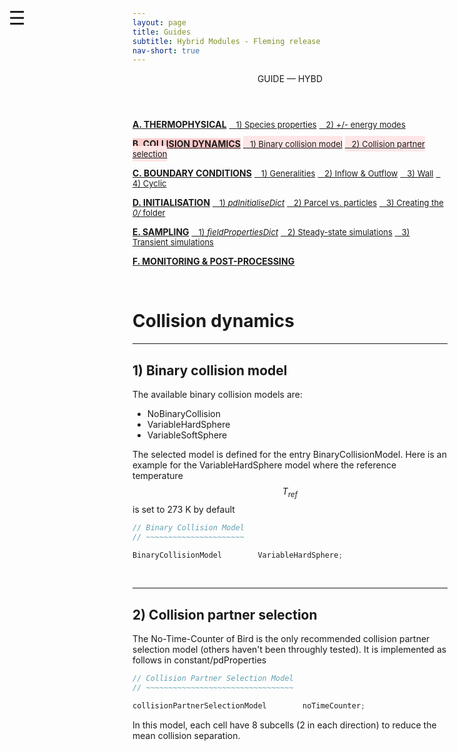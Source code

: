 ```yaml
---
layout: page
title: Guides
subtitle: Hybrid Modules - Fleming release
nav-short: true
---
```


<div id="mySidenav" class="sidenav">
  <a href="javascript:void(0)" class="closebtn" onclick="closeNav()"><i class='fa fa-times'></i></a>
  <header>GUIDE — HYBD</header>
  <a href="https://hystrath.github.io/guides/fleming/picdsmc/thermophysical/"><b>A. THERMOPHYSICAL</b></a>
  <a href="https://hystrath.github.io/guides/fleming/picdsmc/thermophysical/#1-species-thermophysical-properties" style="padding-top:4px; padding-bottom:4px"><span style="font-size:13px">&nbsp;&nbsp; 1) Species properties</span></a>
  <a href="https://hystrath.github.io/guides/fleming/picdsmc/thermophysical/#2-addingremoving-energy-modes"  style="padding-top:4px"><span style="font-size:13px">&nbsp;&nbsp; 2) +/- energy modes</span></a>

  <a href="https://hystrath.github.io/guides/fleming/picdsmc/collision-dynamics" style="background-color:#FFCCCC"><b>B. COLLISION DYNAMICS</b></a>
  <a href="https://hystrath.github.io/guides/fleming/picdsmc/collision-dynamics/#1-binary-collision-model"  style="background-color:#FFE6E6; padding-top:4px"><span style="font-size:13px">&nbsp;&nbsp; 1) Binary collision model</span></a>
  <a href="https://hystrath.github.io/guides/fleming/picdsmc/collision-dynamics/#2-collision-partner-selection"  style="background-color:#FFE6E6; padding-top:4px; padding-bottom:4px"><span style="font-size:13px">&nbsp;&nbsp; 2) Collision partner selection</span></a>

  <a href="https://hystrath.github.io/guides/fleming/picdsmc/boundary-conditions"><b>C. BOUNDARY CONDITIONS</b></a>
  <a href="https://hystrath.github.io/guides/fleming/picdsmc/boundary-conditions/#1-generalities"  style="padding-top:4px; padding-bottom:4px"><span style="font-size:13px">&nbsp;&nbsp; 1) Generalities</span></a>
  <a href="https://hystrath.github.io/guides/fleming/picdsmc/boundary-conditions/#2-inflow--outflow-boundary-conditions"  style="padding-top:4px; padding-bottom:4px"><span style="font-size:13px">&nbsp;&nbsp; 2) Inflow & Outflow</span></a>
  <a href="https://hystrath.github.io/guides/fleming/picdsmc/boundary-conditions/#3-wall-boundary-conditions"  style="padding-top:4px; padding-bottom:4px"><span style="font-size:13px">&nbsp;&nbsp; 3) Wall</span></a>
  <a href="https://hystrath.github.io/guides/fleming/picdsmc/boundary-conditions/#4-cyclic-boundary-conditions"  style="padding-top:4px"><span style="font-size:13px">&nbsp;&nbsp; 4) Cyclic</span></a>
  
  <a href="https://hystrath.github.io/guides/fleming/picdsmc/initialisation/"><b>D. INITIALISATION</b></a>
  <a href="https://hystrath.github.io/guides/fleming/picdsmc/initialisation/#1-the-pdinitialisedict-dictionary"  style="padding-top:4px; padding-bottom:4px"><span style="font-size:13px">&nbsp;&nbsp; 1) <i>pdInitialiseDict</i></span></a>
  <a href="https://hystrath.github.io/guides/fleming/picdsmc/initialisation/#2-parcel-vs-real-particles"  style="padding-top:4px; padding-bottom:4px"><span style="font-size:13px">&nbsp;&nbsp; 2) Parcel vs. particles</span></a>
  <a href="https://hystrath.github.io/guides/fleming/picdsmc/initialisation/#3-creating-the-0-folder"  style="padding-top:4px"><span style="font-size:13px">&nbsp;&nbsp; 3) Creating the <i>0/</i> folder</span></a>
  
  <a href="https://hystrath.github.io/guides/fleming/picdsmc/sampling/"><b>E. SAMPLING</b></a>
  <a href="https://hystrath.github.io/guides/fleming/picdsmc/sampling/#1-the-fieldpropertiesdict-dictionary"  style="padding-top:4px; padding-bottom:4px"><span style="font-size:13px">&nbsp;&nbsp; 1) <i>fieldPropertiesDict</i></span></a>
  <a href="https://hystrath.github.io/guides/fleming/picdsmc/sampling/#2-steady-state-simulations"  style="padding-top:4px; padding-bottom:4px"><span style="font-size:13px">&nbsp;&nbsp; 2) Steady-state simulations</span></a>
  <a href="https://hystrath.github.io/guides/fleming/picdsmc/sampling/#3-transient-simulations" style="padding-top:4px; padding-bottom:4px"><span style="font-size:13px">&nbsp;&nbsp; 3) Transient simulations</span></a>
  
  <a href="https://hystrath.github.io/guides/fleming/picdsmc/toc/#f-monitoring--post-processing"><b>F. MONITORING & POST-PROCESSING</b></a>
</div>

<span style="position: fixed;font-size:30px;cursor:pointer; margin:0px; top:60px;left:30px;" onclick="reopenNav()">&#9776;</span>

<script>
function openNav() {
  document.getElementById("mySidenav").style.width = "225px";
  document.getElementById("mySidenav").style.transition = "0s";
}

function closeNav() {
  document.getElementById("mySidenav").style.width = "0px";
}

function reopenNav() {
  document.getElementById("mySidenav").style.width = "225px";
  document.getElementById("mySidenav").style.transition = "0.5s";
}

openNav()
</script>

&nbsp; 

# Collision dynamics

---  
## 1) Binary collision model

The available binary collision models are:  
  - <dictval>NoBinaryCollision</dictval>  
  - <dictval>VariableHardSphere</dictval>  
  - <dictval>VariableSoftSphere</dictval>  

The selected model is defined for the entry <dictkey>BinaryCollisionModel</dictkey>. Here is an example for the <dictval>VariableHardSphere</dictval> model where the reference temperature $$T_{ref}$$ is set to 273 K by default

```c++
// Binary Collision Model
// ~~~~~~~~~~~~~~~~~~~~~~

BinaryCollisionModel        VariableHardSphere;
```

<br>

--- 
## 2) Collision partner selection

The No-Time-Counter of Bird is the only recommended collision partner selection model (others haven't been throughly tested). It is implemented as follows in <dirname>constant/</dirname><dict>pdProperties</dict>
    
```c++
// Collision Partner Selection Model
// ~~~~~~~~~~~~~~~~~~~~~~~~~~~~~~~~~

collisionPartnerSelectionModel        noTimeCounter;
```

In this model, each cell have 8 subcells (2 in each direction) to reduce the mean collision separation. 
